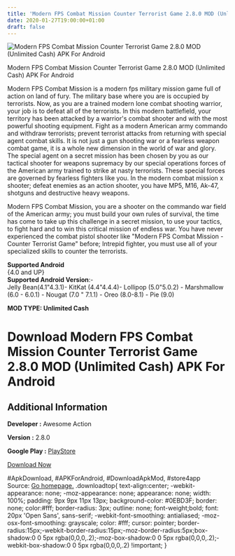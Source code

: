 ```yaml
---
title: 'Modern FPS Combat Mission Counter Terrorist Game 2.8.0 MOD (Unlimited Cash) APK For Android'
date: 2020-01-27T19:00:00+01:00
draft: false
---
```


![Modern FPS Combat Mission Counter Terrorist Game 2.8.0 MOD (Unlimited Cash) APK For Android](https://i0.wp.com/apkhome.net/wp-content/uploads/2020/01/Modern-FPS-Combat-Mission-Counter-Terrorist-Game-2.8.0-MOD-Unlimited-Cash.png "Modern FPS Combat Mission Counter Terrorist Game 2.8.0 MOD (Unlimited Cash) APK For Android")

  

Modern FPS Combat Mission Counter Terrorist Game 2.8.0 MOD (Unlimited Cash) APK For Android

Modern FPS Combat Mission is a modern fps military mission game full of action on land of fury. The military base where you are is occupied by terrorists. Now, as you are a trained modern lone combat shooting warrior, your job is to defeat all of the terrorists. In this modern battlefield, your territory has been attacked by a warrior's combat shooter and with the most powerful shooting equipment. Fight as a modern American army commando and withdraw terrorists; prevent terrorist attacks from returning with special agent combat skills. It is not just a gun shooting war or a fearless weapon combat game, it is a whole new dimension in the world of war and glory. The special agent on a secret mission has been chosen by you as our tactical shooter for weapons supremacy by our special operations forces of the American army trained to strike at nasty terrorists. These special forces are governed by fearless fighters like you. In the modern combat mission x shooter; defeat enemies as an action shooter, you have MP5, M16, Ak-47, shotguns and destructive heavy weapons.

Modern FPS Combat Mission, you are a shooter on the commando war field of the American army; you must build your own rules of survival, the time has come to take up this challenge in a secret mission, to use your tactics, to fight hard and to win this critical mission of endless war. You have never experienced the combat pistol shooter like "Modern FPS Combat Mission - Counter Terrorist Game" before; Intrepid fighter, you must use all of your specialized skills to counter the terrorists.

**Supported Android**  
{4.0 and UP}  
**Supported Android Version**:-  
Jelly Bean(4.1"4.3.1)- KitKat (4.4"4.4.4)- Lollipop (5.0"5.0.2) - Marshmallow (6.0 - 6.0.1) - Nougat (7.0 " 7.1.1) - Oreo (8.0-8.1) - Pie (9.0)

**MOD TYPE: Unlimited Cash**

Download Modern FPS Combat Mission Counter Terrorist Game 2.8.0 MOD (Unlimited Cash) APK For Android
====================================================================================================

Additional Information
----------------------

**Developer :** Awesome Action

**Version :** 2.8.0

**Google Play :** [PlayStore](https://play.google.com/store/apps/details?id=com.awsomeactiongames.moderncombatx)

  

[Download Now](https://store4app.co/post/modern-fps-combat-mission-counter-terrorist-game-2-8-0-mod-unlimited-cash-apk-for-android_1580146720)

  
#ApkDownload, #APKForAndroid, #DownloadApkMod, #store4app  
Source: [Go homepage.](https://store4app.co/post/modern-fps-combat-mission-counter-terrorist-game-2-8-0-mod-unlimited-cash-apk-for-android_1580146720) .downloadtop{ text-align:center; -webkit-appearance: none; -moz-appearance: none; appearance: none; width: 100%; padding: 9px 9px 11px 13px; background-color: #0EBD3F; border: none; color:#fff; border-radius: 3px; outline: none; font-weight;bold; font: 20px 'Open Sans', sans-serif; -webkit-font-smoothing: antialiased; -moz-osx-font-smoothing: grayscale; color: #fff; cursor: pointer; border-radius:15px;-webkit-border-radius:15px;-moz-border-radius:5px;box-shadow:0 0 5px rgba(0,0,0,.2);-moz-box-shadow:0 0 5px rgba(0,0,0,.2);-webkit-box-shadow:0 0 5px rgba(0,0,0,.2) !important; }